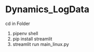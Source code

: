 # Dynamics_LogData

cd in Folder

  1. pipenv shell
  2. pip install streamlit
  3. streamlit run main_linux.py
